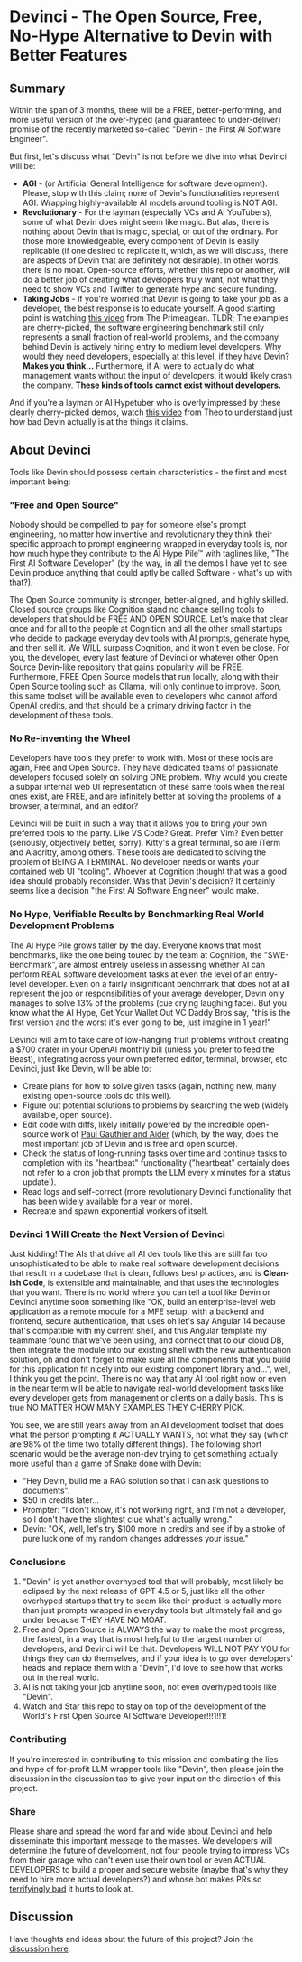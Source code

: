 # Devinci - The Open Source, Free, No-Hype Alternative to Devin with Better Features

## Summary

Within the span of 3 months, there will be a FREE, better-performing, and more useful version of the over-hyped (and guaranteed to under-deliver) promise of the recently marketed so-called "Devin - the First AI Software Engineer".

But first, let's discuss what "Devin" is not before we dive into what Devinci will be:

- **AGI** - (or Artificial General Intelligence for software development). Please, stop with this claim; none of Devin's functionalities represent AGI. Wrapping highly-available AI models around tooling is NOT AGI.
- **Revolutionary** - For the layman (especially VCs and AI YouTubers), some of what Devin does might seem like magic. But alas, there is nothing about Devin that is magic, special, or out of the ordinary. For those more knowledgeable, every component of Devin is easily replicable (if one desired to replicate it, which, as we will discuss, there are aspects of Devin that are definitely not desirable). In other words, there is no moat. Open-source efforts, whether this repo or another, will do a better job of creating what developers truly want, not what they need to show VCs and Twitter to generate hype and secure funding.
- **Taking Jobs** - If you're worried that Devin is going to take your job as a developer, the best response is to educate yourself. A good starting point is watching [this video](https://www.youtube.com/watch?v=80MPXoRHvK8) from The Primeagean. TLDR; The examples are cherry-picked, the software engineering benchmark still only represents a small fraction of real-world problems, and the company behind Devin is actively hiring entry to medium level developers. Why would they need developers, especially at this level, if they have Devin? **Makes you think...** Furthermore, if AI were to actually do what management wants without the input of developers, it would likely crash the company. **These kinds of tools cannot exist without developers.**

And if you're a layman or AI Hypetuber who is overly impressed by these clearly cherry-picked demos, watch [this video](https://youtu.be/m8VSYcLqaLQ?si=KQYN4yMc2i91JD82&t=887) from Theo to understand just how bad Devin actually is at the things it claims.

## About Devinci

Tools like Devin should possess certain characteristics - the first and most important being:

### "Free and Open Source"

Nobody should be compelled to pay for someone else's prompt engineering, no matter how inventive and revolutionary they think their specific approach to prompt engineering wrapped in everyday tools is, nor how much hype they contribute to the AI Hype Pile™ with taglines like, "The First AI Software Developer" (by the way, in all the demos I have yet to see Devin produce anything that could aptly be called Software - what's up with that?).

The Open Source community is stronger, better-aligned, and highly skilled. Closed source groups like Cognition stand no chance selling tools to developers that should be FREE AND OPEN SOURCE. Let's make that clear once and for all to the people at Cognition and all the other small startups who decide to package everyday dev tools with AI prompts, generate hype, and then sell it. We WILL surpass Cognition, and it won't even be close. For you, the developer, every last feature of Devinci or whatever other Open Source Devin-like repository that gains popularity will be FREE. Furthermore, FREE Open Source models that run locally, along with their Open Source tooling such as Ollama, will only continue to improve. Soon, this same toolset will be available even to developers who cannot afford OpenAI credits, and that should be a primary driving factor in the development of these tools.

### No Re-inventing the Wheel

Developers have tools they prefer to work with. Most of these tools are again, Free and Open Source. They have dedicated teams of passionate developers focused solely on solving ONE problem. Why would you create a subpar internal web UI representation of these same tools when the real ones exist, are FREE, and are infinitely better at solving the problems of a browser, a terminal, and an editor?

Devinci will be built in such a way that it allows you to bring your own preferred tools to the party. Like VS Code? Great. Prefer Vim? Even better (seriously, objectively better, sorry). Kitty's a great terminal, so are iTerm and Alacritty, among others. These tools are dedicated to solving the problem of BEING A TERMINAL. No developer needs or wants your contained web UI "tooling". Whoever at Cognition thought that was a good idea should probably reconsider. Was that Devin's decision? It certainly seems like a decision "the First AI Software Engineer" would make.

### No Hype, Verifiable Results by Benchmarking Real World Development Problems

The AI Hype Pile grows taller by the day. Everyone knows that most benchmarks, like the one being touted by the team at Cognition, the "SWE-Benchmark", are almost entirely useless in assessing whether AI can perform REAL software development tasks at even the level of an entry-level developer. Even on a fairly insignificant benchmark that does not at all represent the job or responsibilities of your average developer, Devin only manages to solve 13% of the problems (cue crying laughing face). But you know what the AI Hype, Get Your Wallet Out VC Daddy Bros say, "this is the first version and the worst it's ever going to be, just imagine in 1 year!"

Devinci will aim to take care of low-hanging fruit problems without creating a $700 crater in your OpenAI monthly bill (unless you prefer to feed the Beast), integrating across your own preferred editor, terminal, browser, etc. Devinci, just like Devin, will be able to:

- Create plans for how to solve given tasks (again, nothing new, many existing open-source tools do this well).
- Figure out potential solutions to problems by searching the web (widely available, open source).
- Edit code with diffs, likely initially powered by the incredible open-source work of [Paul Gauthier and Aider](https://github.com/paul-gauthier/aider) (which, by the way, does the most important job of Devin and is free and open source).
- Check the status of long-running tasks over time and continue tasks to completion with its "heartbeat" functionality ("heartbeat" certainly does not refer to a cron job that prompts the LLM every x minutes for a status update!).
- Read logs and self-correct (more revolutionary Devinci functionality that has been widely available for a year or more).
- Recreate and spawn exponential workers of itself.

### Devinci 1 Will Create the Next Version of Devinci

Just kidding! The AIs that drive all AI dev tools like this are still far too unsophisticated to be able to make real software development decisions that result in a codebase that is clean, follows best practices, and is **Clean-ish Code**, is extensible and maintainable, and that uses the technologies that you want. There is no world where you can tell a tool like Devin or Devinci anytime soon something like "OK, build an enterprise-level web application as a remote module for a MFE setup, with a backend and frontend, secure authentication, that uses oh let's say Angular 14 because that's compatible with my current shell, and this Angular template my teammate found that we've been using, and connect that to our cloud DB, then integrate the module into our existing shell with the new authentication solution, oh and don't forget to make sure all the components that you build for this application fit nicely into our existing component library and...", well, I think you get the point. There is no way that any AI tool right now or even in the near term will be able to navigate real-world development tasks like every developer gets from management or clients on a daily basis. This is true NO MATTER HOW MANY EXAMPLES THEY CHERRY PICK.

You see, we are still years away from an AI development toolset that does what the person prompting it ACTUALLY WANTS, not what they say (which are 98% of the time two totally different things). The following short scenario would be the average non-dev trying to get something actually more useful than a game of Snake done with Devin:

- "Hey Devin, build me a RAG solution so that I can ask questions to documents".
- $50 in credits later...
- Prompter: "I don't know, it's not working right, and I'm not a developer, so I don't have the slightest clue what's actually wrong."
- Devin: "OK, well, let's try $100 more in credits and see if by a stroke of pure luck one of my random changes addresses your issue."

### Conclusions

1. "Devin" is yet another overhyped tool that will probably, most likely be eclipsed by the next release of GPT 4.5 or 5, just like all the other overhyped startups that try to seem like their product is actually more than just prompts wrapped in everyday tools but ultimately fail and go under because THEY HAVE NO MOAT.
2. Free and Open Source is ALWAYS the way to make the most progress, the fastest, in a way that is most helpful to the largest number of developers, and Devinci will be that. Developers WILL NOT PAY YOU for things they can do themselves, and if your idea is to go over developers' heads and replace them with a "Devin", I'd love to see how that works out in the real world.
3. AI is not taking your job anytime soon, not even overhyped tools like "Devin".
4. Watch and Star this repo to stay on top of the development of the World's First Open Source AI Software Developer!!!1!!1!

### Contributing

If you're interested in contributing to this mission and combating the lies and hype of for-profit LLM wrapper tools like "Devin", then please join the discussion in the discussion tab to give your input on the direction of this project.

### Share

Please share and spread the word far and wide about Devinci and help disseminate this important message to the masses. We developers will determine the future of development, not four people trying to impress VCs from their garage who can't even use their own tool or even ACTUAL DEVELOPERS to build a proper and secure website (maybe that's why they need to hire more actual developers?) and whose bot makes PRs so [terrifyingly bad](https://www.reddit.com/r/singularity/comments/1bcyqup/comment/kuj0twu/?utm_source=share&utm_medium=web3x&utm_name=web3xcss&utm_term=1&utm_content=share_button) it hurts to look at.

## Discussion

Have thoughts and ideas about the future of this project? Join the [discussion here](https://github.com/transcendr/devinci/discussions).

